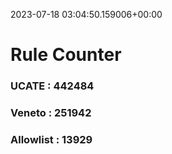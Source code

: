 2023-07-18 03:04:50.159006+00:00
# Rule Counter 
 ### UCATE : 442484

 ### Veneto : 251942

 ### Allowlist : 13929